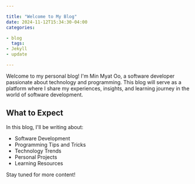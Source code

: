 ```yaml
---

title: "Welcome to My Blog"
date: 2024-11-12T15:34:30-04:00
categories:

- blog
  tags:
- Jekyll
- update

---
```


Welcome to my personal blog! I'm Min Myat Oo, a software developer passionate about technology and programming. This blog will serve as a platform where I share my experiences, insights, and learning journey in the world of software development.

## What to Expect

In this blog, I'll be writing about:

- Software Development
- Programming Tips and Tricks
- Technology Trends
- Personal Projects
- Learning Resources

Stay tuned for more content!
